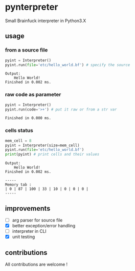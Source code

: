 # pynterpreter
Small Brainfuck interpreter in Python3.X

## usage
### from a source file
```python
pyint = Interpreter()
pyint.run(file='etc/hello_world.bf') # specify the source
```
```shell
Output:
	Hello World!
Finished in 0.002 ms.
```

### raw code as parameter
```python
pyint = Interpreter()
pyint.run(code='>+') # put it raw or from a str var
```
```shell
Finished in 0.000 ms.
```

### cells status
```python
mem_cell = 8
pyint = Interpreter(size=mem_cell)
pyint.run(file='etc/hello_world.bf')
print(pyint) # print cells and their values
```
```shell
Output:
	Hello World!
Finished in 0.002 ms.

-----
Memory tab :
| 0 | 87 | 100 | 33 | 10 | 0 | 0 | 0 | 
-----
```

## improvements
- [ ] arg parser for source file
- [x] better exception/error handling
- [ ] interpreter in CLI
- [x] unit testing

## contributions
All contributions are welcome !
